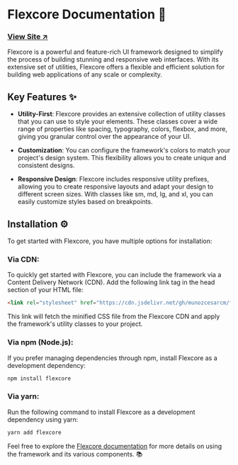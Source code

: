 # Flexcore Documentation 📄

### [View Site ↗️](https://flexcore-munozcesar.netlify.app/)

Flexcore is a powerful and feature-rich UI framework designed to simplify the process of building stunning and responsive web interfaces. With its extensive set of utilities, Flexcore offers a flexible and efficient solution for building web applications of any scale or complexity.

## Key Features ✨

* **Utility-First**: Flexcore provides an extensive collection of utility classes that you can use to style your elements. These classes cover a wide range of properties like spacing, typography, colors, flexbox, and more, giving you granular control over the appearance of your UI.

* **Customization**: You can configure the framework's colors to match your project's design system. This flexibility allows you to create unique and consistent designs.

* **Responsive Design**: Flexcore includes responsive utility prefixes, allowing you to create responsive layouts and adapt your design to different screen sizes. With classes like sm, md, lg, and xl, you can easily customize styles based on breakpoints.

## Installation ⚙️
To get started with Flexcore, you have multiple options for installation:

### Via CDN:

To quickly get started with Flexcore, you can include the framework via a Content Delivery Network (CDN). Add the following link tag in the head section of your HTML file:

```HTML
<link rel="stylesheet" href="https://cdn.jsdelivr.net/gh/munozcesarcm/flexcore/public/flexcore.css">
```

This link will fetch the minified CSS file from the Flexcore CDN and apply the framework's utility classes to your project.

### Via npm (Node.js):

If you prefer managing dependencies through npm, install Flexcore as a development dependency:

```bash
npm install flexcore
```

### Via yarn:

Run the following command to install Flexcore as a development dependency using yarn:

```bash
yarn add flexcore
```

Feel free to explore the [Flexcore documentation](https://github.com/MunozCesarCM/Flexcore) for more details on using the framework and its various components. 📚
